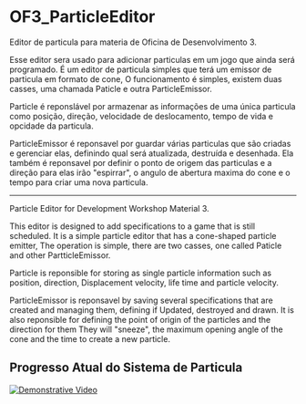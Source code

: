 # OF3_ParticleEditor
Editor de particula para materia de Oficina de Desenvolvimento 3.

Esse editor sera usado para adicionar particulas em um jogo que ainda será programado.
É um editor de particula simples que terá um emissor de particula em formato de cone,
O funcionamento é simples, existem duas casses, uma chamada Paticle e outra ParticleEmissor.

Particle é reponslável por armazenar as informações de uma única particula como posição, direção, 
velocidade de deslocamento, tempo de vida e opcidade da particula.

ParticleEmissor é reponsavel por guardar várias particulas que são criadas e gerenciar elas, definindo qual será
atualizada, destruída e desenhada. Ela também é reponsavel por definir o ponto de origem das particulas e a direção para elas 
irão "espirrar", o angulo de abertura maxima do cone e o tempo para criar uma nova particula.


----------------------------------------------------------------------------------------------------------------

Particle Editor for Development Workshop Material 3.

This editor is designed to add specifications to a game that is still scheduled.
It is a simple particle editor that has a cone-shaped particle emitter,
The operation is simple, there are two casses, one called Paticle and other PartticleEmissor.

Particle is reponsible for storing as single particle information such as position, direction,
Displacement velocity, life time and particle velocity.

ParticleEmissor is reponsavel by saving several specifications that are created and managing them, defining if
Updated, destroyed and drawn. It is also reponsible for defining the point of origin of the particles and the direction for them
They will "sneeze", the maximum opening angle of the cone and the time to create a new particle.


  Progresso Atual do Sistema de Particula
----------------------------------------------------------------------------------------------------------------
[![Demonstrative Video](http://img.youtube.com/vi/yZwG_UkODIM/0.jpg)](http://www.youtube.com/watch?v=yZwG_UkODIM)
